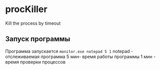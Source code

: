# procKiller
 Kill the  process by timeout
 
 ## Запуск программы
 Программа запускается 
 `monitor.exe notepad 5 1`
  notepad - отслеживаемая программа
  5 мин- время работы программы
  1 мин - время проверки процессов
